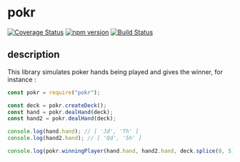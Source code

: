# pokr

[![Coverage Status](https://coveralls.io/repos/github/alexbrbr/pokr/badge.svg?branch=master)](https://coveralls.io/github/alexbrbr/pokr?branch=master)
[![npm version](https://badge.fury.io/js/pokr.svg)](https://badge.fury.io/js/pokr)
[![Build Status](https://travis-ci.org/alexbrbr/pokr.svg?branch=master)](https://travis-ci.org/alexbrbr/pokr)

## description

This library simulates poker hands being played and gives the winner, for instance :

```js
const pokr = require("pokr");

const deck = pokr.createDeck();
const hand = pokr.dealHand(deck);
const hand2 = pokr.dealHand(deck);

console.log(hand.hand); // [ 'Jd', 'Th' ]
console.log(hand2.hand); // [ 'Qd', '5h' ]

console.log(pokr.winningPlayer(hand.hand, hand2.hand, deck.splice(0, 5))); // { winner: 'player2', hand: { cards: [ '2c', '2s', '2h', '2d', 'Qd' ], hand: 'fourOfAKind' } }
```
